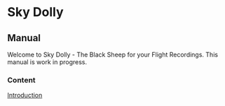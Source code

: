 # Sky Dolly

## Manual

Welcome to Sky Dolly - The Black Sheep for your Flight Recordings. This manual is work in progress.

### Content

[Introduction](intro.md)
